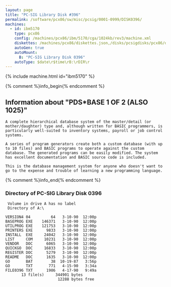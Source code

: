 ```yaml
---
layout: page
title: "PC-SIG Library Disk #396"
permalink: /software/pcx86/sw/misc/pcsig/0001-0999/DISK0396/
machines:
  - id: ibm5170
    type: pcx86
    config: /machines/pcx86/ibm/5170/cga/1024kb/rev3/machine.xml
    diskettes: /machines/pcx86/diskettes.json,/disks/pcsigdisks/pcx86/diskettes.json
    autoGen: true
    autoMount:
      B: "PC-SIG Library Disk 0396"
    autoType: $date\r$time\rB:\rDIR\r
---
```


{% include machine.html id="ibm5170" %}

{% comment %}info_begin{% endcomment %}

## Information about "PDS*BASE 1 OF 2 (ALSO 1025)"

    A complete hierarchical database system of the master/detail (or
    mother/daughter) type and, although written for BASIC programmers, is
    particularly well-suited to inventory systems, payroll or job control
    systems.
    
    A series of program generators create both a custom database (with up
    to 10 files) and BASIC programs to operate against the custom
    database. The generated programs can be easily modified. The system
    has excellent documentation and BASIC source code is included.
    
    This is the database management system for anyone who doesn't want to
    go to the expense and trouble of learning a new programming language.
{% comment %}info_end{% endcomment %}


### Directory of PC-SIG Library Disk 0396

     Volume in drive A has no label
     Directory of A:\

    VERSION4 04         64   3-10-90  12:00p
    BASEPROG EXE    146371   3-10-90  12:00p
    UTILPROG EXE    121753   3-10-90  12:00p
    PRINTERS EXE      9833   3-10-90  12:00p
    INSTALL  EXE     24042   3-10-90  12:00p
    LIST     COM     10231   3-10-90  12:00p
    VENDOR   DOC      6065   3-10-90  12:00p
    QUICKGO  DOC     16833   3-10-90  12:00p
    REGISTER DOC      5279   3-10-90  12:00p
    README   DOC      1635   3-10-90  12:00p
    GO       BAT        38  10-19-87   3:56p
    GO       TXT       771   4-15-90   3:34a
    FILE0396 TXT      1986   4-17-90   9:49a
           13 file(s)     344901 bytes
                           12288 bytes free
